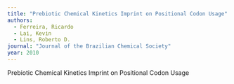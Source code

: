 ```yaml
---
title: "Prebiotic Chemical Kinetics Imprint on Positional Codon Usage"
authors:
  - Ferreira, Ricardo
  - Lai, Kevin
  - Lins, Roberto D.
journal: "Journal of the Brazilian Chemical Society"
year: 2010
---
```


Prebiotic Chemical Kinetics Imprint on Positional Codon Usage
